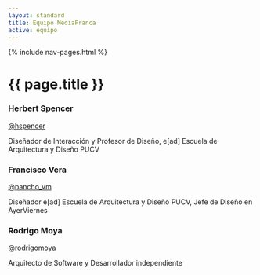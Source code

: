 ```yaml
---
layout: standard
title: Equipo MediaFranca
active: equipo
---
```

<div class='container'>
	{% include nav-pages.html %}
</div>

# {{ page.title }}

<div class='row'>
	<div class='col-md-4'>
		<div class='well'>
			<h3>Herbert Spencer</h3>
			<span class='label label-primary'><a href="http://twitter.com/hspencer"><i class='fa fa-twitter'></i> @hspencer</a></span>
			<p class='air-top'>Diseñador de Interacción y Profesor de Diseño, e[ad] Escuela de Arquitectura y Diseño PUCV</p>
		</div>
	</div>
	<div class='col-md-4'>
		<div class='well'>
			<h3>Francisco Vera</h3>
			<span class='label label-primary'><a href="http://twitter.com/pancho_vm"><i class='fa fa-twitter'></i> @pancho_vm</a></span>
			<p class='air-top'>Diseñador e[ad] Escuela de Arquitectura y Diseño PUCV, Jefe de Diseño en AyerViernes</p>
		</div>
	</div>
	<div class='col-md-4'>
		<div class='well'>
			<h3>Rodrigo Moya</h3>
			<span class='label label-primary'><a href="http://twitter.com/rodrigomoya"><i class='fa fa-twitter'></i> @rodrigomoya</a></span>
			<p class='air-top'>Arquitecto de Software y Desarrollador independiente</p>
		</div>
	</div>
</div>